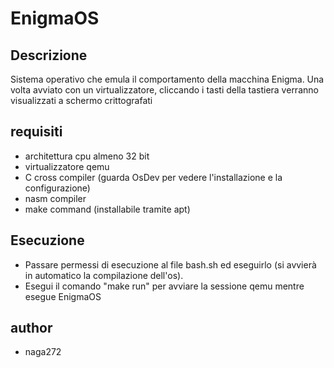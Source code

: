 # EnigmaOS

## Descrizione

Sistema operativo che emula il comportamento della macchina Enigma.
Una volta avviato con un virtualizzatore, cliccando i tasti della tastiera verranno visualizzati a schermo
crittografati 

## requisiti

- architettura cpu almeno 32 bit
- virtualizzatore qemu
- C cross compiler (guarda OsDev per vedere l'installazione e la configurazione) 
- nasm compiler
- make command (installabile tramite apt)

## Esecuzione

- Passare permessi di esecuzione al file bash.sh ed eseguirlo 
(si avvierà in automatico la compilazione dell'os).
- Esegui il comando "make run" per avviare la sessione qemu mentre esegue EnigmaOS

## author

- naga272